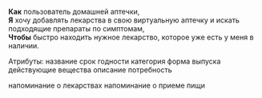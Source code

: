 **Как** пользователь домашней аптечки,  
**Я** хочу добавлять лекарства в свою виртуальную аптечку и искать подходящие препараты по симптомам,  
**Чтобы** быстро находить нужное лекарство, которое уже есть у меня в наличии.

Атрибуты:
название
срок годности
категория
форма выпуска
действующие вещества
описание
потребность

напоминание о лекарствах
напоминание о приеме пищи
